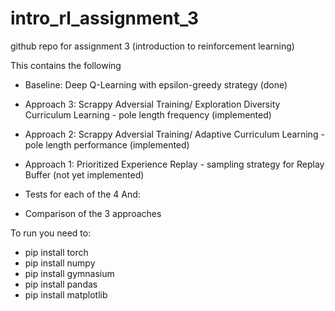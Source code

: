 # intro_rl_assignment_3
github repo for assignment 3 (introduction to reinforcement learning)

This contains the following

- Baseline:   Deep Q-Learning with epsilon-greedy strategy (done)
- Approach 3: Scrappy Adversial Training/ Exploration Diversity Curriculum Learning - pole length frequency (implemented)
- Approach 2: Scrappy Adversial Training/ Adaptive Curriculum Learning - pole length performance (implemented)
- Approach 1: Prioritized Experience Replay - sampling strategy for Replay Buffer (not yet implemented)

- Tests for each of the 4 
And: 
- Comparison of the 3 approaches

To run you need to:
- pip install torch
- pip install numpy
- pip install gymnasium
- pip install pandas
- pip install matplotlib 
